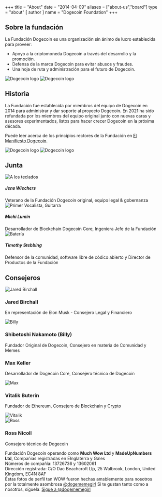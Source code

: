 +++ title = "About"
date = "2014-04-09"
aliases = ["about-us","board"]
type = "about"
[ author ]
name = "Dogecoin Foundation"
+++

<section class="presentation">
<div class="left">

<div class="title">

## Sobre la fundación

  <div class="underline"></div>
</div>

<div class="description">
La Fundación Dogecoin es una organización sin ánimo de lucro establecida para proveer:


- Apoyo a la criptomoneda Dogecoin a través del desarrollo y la promoción.
- Defensa de la marca Dogecoin para evitar abusos y fraudes.
- Una hoja de ruta y administración para el futuro de Dogecoin.

</div>

<div class="mobile-logos">
<img class="dogegoin-light" src="/dogecoin-light.png" alt="Dogecoin logo">
<img class="dogegoin-dark" src="/dogecoin-dark.png" alt="Dogecoin logo">
</div>

<div class="title">

## Historia

<div class="underline"></div>
</div>

<div class="description">
La Fundación fue establecida por miembros del equipo de Dogecoin en 2014 para administrar y dar soporte al proyecto Dogecoin. En 2021 ha sido
refundada por los miembros del equipo original junto con nuevas caras y asesores experimentados, listos para hacer crecer Dogecoin en la próxima década.

Puede leer acerca de los principios rectores de la Fundación en [El Manifiesto Dogecoin](/es/manifesto).

</div>
</div>
<div class="right">
<img class="dogegoin-light" src="/dogecoin-light.png" alt="Dogecoin logo">
<img class="dogegoin-dark" src="/dogecoin-dark.png" alt="Dogecoin logo">
</div>
</section>

<section class="board">
  <div>

## Junta

  <div class="underline"></div>

  <div class="members">

  <div class="member">
  <img title='A los teclados' src="/jens.png"/>
  <h5>Jens Wiechers</h5>
  Veterano de la Fundación Dogecoin original, equipo legal & gobernanza
  </div>

  <div class="member">
  <img title='Primer Vocalista, Guitarra' src="/michi.png"/>
  <h5>Michi Lumin</h5>
  Desarrollador de Blockchain Dogecoin Core, Ingeniera Jefe de la Fundación
  </div>

  <div class="member">
  <img title='Batería' src="/timothy.png"/>
  <h5>Timothy Stebbing</h5>
  Defensor de la comunidad, software libre de códico abierto y Director de Productos de la Fundación
  </div>

  </div>
  </div>
</section>

<div class="advisors">
<div class="top"></div>
<div class="inner">
<div class="title">

## Consejeros

<div class="underline"></div>
</div>

<div class="members">

<div>
<img title='Jared Birchall' src="/jared.png"/>
</div>
<div>

### Jared Birchall

En representación de Elon Musk - Consejero Legal y Financiero

</div>

<div>
<img title='Billy' src="/billy.png"/>
</div>
<div>

### Shibetoshi Nakamoto (Billy)

Fundador Original de Dogecoin, Consejero en materia de Comunidad y Memes

</div>

<div>

### Max Keller

Desarrollador de Dogecoin Core, Consejero técnico de Dogecoin

</div>
<div>
<img title='Max' src="/max.png"/>
</div>

<div>

### Vitalik Buterin

Fundador de Ethereum, Consejero de Blockchain y Crypto

</div>
<div>
<img title='Vitalik' src="/vitalik.png"/>
</div>

<div>
<img title='Ross' src="/ross.png"/>
</div>
<div>

### Ross Nicoll

Consejero técnico de Dogecoin

</div>


</div>
</div>
<div class="bottom"></div>
</div>

<div class="company">
Fundación Dogecoin operando como <b>Much Wow Ltd</b> y
<b>MadeUpNumbers Ltd</b>, Compañias registradas en EInglaterra y Gales<br/>
Números de compañía: 13726736 y 13602061<br/>
Dirección registrada: C/O Dac Beachcroft Llp, 25 Walbrook, London, United Kingdom, EC4N 8AF
</div>

<div class="tweet">
Éstas fotos de perfil tan WOW fueron hechas amablemente para nosotros por la totalmente asombrosa
<a href="https://twitter.com/Dogememegirl">@dogememegirl</a> Si te gustan tanto como a nosotros, síguela: 
<a href="https://twitter.com/dogememegirl?ref_src=twsrc%5Etfw" class="twitter-follow-button" data-show-screen-name="false" data-show-count="false"> Sigue a @dogememegirl</a><script async src="https://platform.twitter.com/widgets.js" charset="utf-8"></script>
</div>
